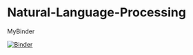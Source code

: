 # Natural-Language-Processing


MyBinder

[![Binder](https://mybinder.org/badge_logo.svg)](https://mybinder.org/v2/gh/AlessioDalCero/Natural-Language-Processing/HEAD)
